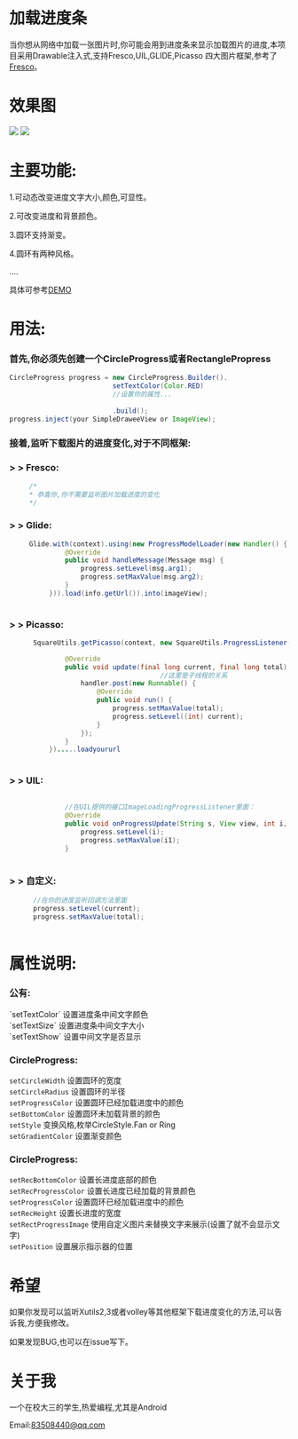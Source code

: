 # 加载进度条
 当你想从网络中加载一张图片时,你可能会用到进度条来显示加载图片的进度,本项目采用Drawable注入式,支持Fresco,UIL,GLIDE,Picasso
  四大图片框架,参考了[Fresco](https://github.com/facebook/fresco)。
# 效果图
  ![](https://github.com/peng8350/LoadingProgress/blob/origin/art/view1.gif)  ![](https://github.com/peng8350/LoadingProgress/blob/origin/art/view2.gif)  
  
  
# 主要功能:
  1.可动态改变进度文字大小,颜色,可显性。
  
  2.可改变进度和背景颜色。
  
  3.圆环支持渐变。
  
  4.圆环有两种风格。
  
  ....
  
  具体可参考[DEMO](https://github.com/peng8350/LoadingProgress/tree/origin/Demo)
  
# 用法:

  <h3>首先,你必须先创建一个CircleProgress或者RectanglePropress </h3>
    
  ```Java
  CircleProgress progress = new CircleProgress.Builder().
                            setTextColor(Color.RED)
                            //设置你的属性...
                            
                            .build();
  progress.inject(your SimpleDraweeView or ImageView);
  ```

  <h3>接着,监听下载图片的进度变化,对于不同框架: </h3>
  
  <h3> > > Fresco: </h3>
  
  ```Java
       /*
       * 恭喜你,你不需要监听图片加载进度的变化
       */
  ```
  <h3> > > Glide: </h3>
  
  ```Java
       Glide.with(context).using(new ProgressModelLoader(new Handler() {
				@Override
				public void handleMessage(Message msg) {
					progress.setLevel(msg.arg1);
                    progress.setMaxValue(msg.arg2);
				}
			})).load(info.getUrl()).into(imageView);
       
  ````
  
  <h3> > > Picasso: </h3>
  
  ```Java
        SquareUtils.getPicasso(context, new SquareUtils.ProgressListener() {

				@Override
				public void update(final long current, final long total) {
                                        //这里是子线程的关系
					handler.post(new Runnable() {
						@Override
						public void run() {
							progress.setMaxValue(total);
							progress.setLevel((int) current);
						}
					});
				}
			}).....loadyoururl
       
  ```
  
  <h3> > > UIL: </h3>
  
  ```Java
               
                //在UIL提供的接口ImageLoadingProgressListener里面：
				@Override
				public void onProgressUpdate(String s, View view, int i, int i1) {
					progress.setLevel(i);
                    progress.setMaxValue(i1);
				}
       
  ```
  
  <h3> > >  自定义: </h3>
  
  ```Java
        //在你的进度监听回调方法里面
        progress.setLevel(current);
        progress.setMaxValue(total);
       
  ```
 
# 属性说明:

 <h3> 公有: </h3>
  `setTextColor` 设置进度条中间文字颜色<br>
  `setTextSize`  设置进度条中间文字大小<br>
  `setTextShow`  设置中间文字是否显示<br>
  
  <h3>CircleProgress:</h3>
   
  `setCircleWidth`   设置圆环的宽度<br>
  `setCircleRadius`  设置圆环的半径<br>
  `setProgressColor` 设置圆环已经加载进度中的颜色<br>
  `setBottomColor`   设置圆环未加载背景的颜色<br>
  `setStyle`         变换风格,枚举CircleStyle.Fan or Ring<br>
  `setGradientColor` 设置渐变颜色
  
  <h3>CircleProgress:</h3>
   
  `setRecBottomColor`   设置长进度底部的颜色<br>
  `setRecProgressColor`  设置长进度已经加载的背景颜色<br>
  `setProgressColor` 设置圆环已经加载进度中的颜色<br>
  `setRecHeight`   设置长进度的宽度<br>
  `setRectProgressImage`  使用自定义图片来替换文字来展示(设置了就不会显示文字)<br>
  `setPosition` 设置展示指示器的位置
  
# 希望
  
  如果你发现可以监听Xutils2,3或者volley等其他框架下载进度变化的方法,可以告诉我,方便我修改。
  
  如果发现BUG,也可以在issue写下。
  
# 关于我

  一个在校大三的学生,热爱编程,尤其是Android
  
  Email:83508440@qq.com

  
